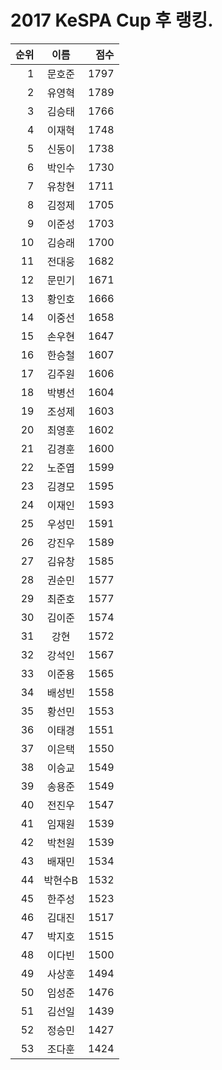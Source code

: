 # 2017 KeSPA Cup 후 랭킹.

| 순위 | 이름 | 점수 |
|---:|:---:|---:|
| 1 | 문호준 | 1797 |
| 2 | 유영혁 | 1789 |
| 3 | 김승태 | 1766 |
| 4 | 이재혁 | 1748 |
| 5 | 신동이 | 1738 |
| 6 | 박인수 | 1730 |
| 7 | 유창현 | 1711 |
| 8 | 김정제 | 1705 |
| 9 | 이준성 | 1703 |
| 10 | 김승래 | 1700 |
| 11 | 전대웅 | 1682 |
| 12 | 문민기 | 1671 |
| 13 | 황인호 | 1666 |
| 14 | 이중선 | 1658 |
| 15 | 손우현 | 1647 |
| 16 | 한승철 | 1607 |
| 17 | 김주원 | 1606 |
| 18 | 박병선 | 1604 |
| 19 | 조성제 | 1603 |
| 20 | 최영훈 | 1602 |
| 21 | 김경훈 | 1600 |
| 22 | 노준엽 | 1599 |
| 23 | 김경모 | 1595 |
| 24 | 이재인 | 1593 |
| 25 | 우성민 | 1591 |
| 26 | 강진우 | 1589 |
| 27 | 김유창 | 1585 |
| 28 | 권순민 | 1577 |
| 29 | 최준호 | 1577 |
| 30 | 김이준 | 1574 |
| 31 | 강현 | 1572 |
| 32 | 강석인 | 1567 |
| 33 | 이준용 | 1565 |
| 34 | 배성빈 | 1558 |
| 35 | 황선민 | 1553 |
| 36 | 이태경 | 1551 |
| 37 | 이은택 | 1550 |
| 38 | 이승교 | 1549 |
| 39 | 송용준 | 1549 |
| 40 | 전진우 | 1547 |
| 41 | 임재원 | 1539 |
| 42 | 박천원 | 1539 |
| 43 | 배재민 | 1534 |
| 44 | 박현수B | 1532 |
| 45 | 한주성 | 1523 |
| 46 | 김대진 | 1517 |
| 47 | 박지호 | 1515 |
| 48 | 이다빈 | 1500 |
| 49 | 사상훈 | 1494 |
| 50 | 임성준 | 1476 |
| 51 | 김선일 | 1439 |
| 52 | 정승민 | 1427 |
| 53 | 조다훈 | 1424 |
